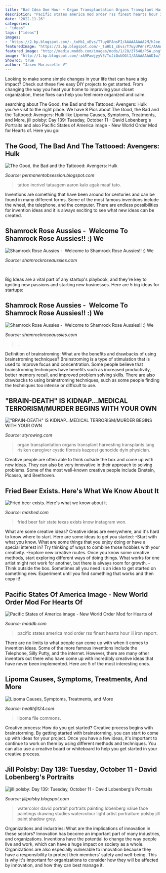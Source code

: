 ```yaml
---
title: "Bad Idea One Hour ~ Organ Transplantation Organs Transplant Harvesting Transplants Lung Risiken Caregiver Cystic Fibrosis Kazpost Genocide Dyin Physician"
description: "Pacific states america mod order rss finest hearts hour iii iron report"
date: "2022-11-26"
categories:
- "ideas"
tags: ["ideas"]
images:
- "https://2.bp.blogspot.com/-_tuHb1_xEvs/T7uyUPAnsPI/AAAAAAAAA2M/hJoe-JB48Io/s1600/comic-book-tattoo-hulk1.jpg"
featuredImage: "https://2.bp.blogspot.com/-_tuHb1_xEvs/T7uyUPAnsPI/AAAAAAAAA2M/hJoe-JB48Io/s1600/comic-book-tattoo-hulk1.jpg"
featured_image: "http://media.moddb.com/images/mods/1/28/27648/PSA.png"
image: "http://1.bp.blogspot.com/-xA9PawjyyVE/ToJiOuUOGlI/AAAAAAAADIw/lIPiaJR4Wdc/s1600/P1011243.JPG"
ShowToc: true
author: "Jasen Morissette V"
---
```



Looking to make some simple changes in your life that can have a big impact? Check out these five easy DIY projects to get started. From changing the way you heat your home to improving your closet organization, these fixes can help you feel more organized and calm.

	

		
searching about The Good, the Bad and the Tattooed: Avengers: Hulk you've visit to the right place. We have 8 Pics about The Good, the Bad and the Tattooed: Avengers: Hulk like Lipoma Causes, Symptoms, Treatments, and More, jill polsby: Day 139: Tuesday, October 11 - David Lobenberg&#039;s Portraits and also Pacific States of America image - New World Order Mod for Hearts of. Here you go:
		
    
## The Good, The Bad And The Tattooed: Avengers: Hulk

<img loading=lazy src="https://2.bp.blogspot.com/-_tuHb1_xEvs/T7uyUPAnsPI/AAAAAAAAA2M/hJoe-JB48Io/s1600/comic-book-tattoo-hulk1.jpg" onerror="this.onerror=null;this.src='https://tse4.mm.bing.net/th?id=OIP.Cg0rRL06_BOMXz2B9wRongHaJ4&amp;pid=15.1';" alt="The Good, the Bad and the Tattooed: Avengers: Hulk">

_Source: permanentobsession.blogspot.com_

>tattoo incrivel tatuagem aaron kalo agak maaf tato. 

	

Inventions are something that have been around for centuries and can be found in many different forms. Some of the most famous inventions include the wheel, the telephone, and the computer. There are endless possibilities for invention ideas and it is always exciting to see what new ideas can be created.

    
## Shamrock Rose Aussies - ﻿﻿﻿ Welcome To Shamrock Rose Aussies!! :) We

<img loading=lazy src="http://shamrockroseaussies.com/yahoo_site_admin/assets/images/DSC_0131.262172613_std.JPG" onerror="this.onerror=null;this.src='https://tse2.mm.bing.net/th?id=OIP.FA26ASpfj6MQy1hfWiuc9wHaE-&amp;pid=15.1';" alt="Shamrock Rose Aussies - ﻿﻿﻿ Welcome to Shamrock Rose Aussies!! :) We">

_Source: shamrockroseaussies.com_

>. 

	

Big Ideas are a vital part of any startup's playbook, and they're key to igniting new passions and starting new businesses. Here are 5 big ideas for startups: 

    
## Shamrock Rose Aussies - ﻿﻿﻿ Welcome To Shamrock Rose Aussies!! :) We

<img loading=lazy src="http://shamrockroseaussies.com/yahoo_site_admin/assets/images/DSC_0117.262170820_std.JPG" onerror="this.onerror=null;this.src='https://tse3.mm.bing.net/th?id=OIP.KZ-JkgxRUBLkEoUbWBnizQHaGK&amp;pid=15.1';" alt="Shamrock Rose Aussies - ﻿﻿﻿ Welcome to Shamrock Rose Aussies!! :) We">

_Source: shamrockroseaussies.com_

>. 

	

Definition of brainstroming: What are the benefits and drawbacks of using brainstroming techniques?
Brainstroming is a type of stimulation that is used to improve focus and concentration. Some people believe that brainstroming techniques have benefits such as increased productivity, better memory recall, and improved problem solving skills. There are also drawbacks to using brainstroming techniques, such as some people finding the techniques too intense or difficult to use.

    
## &quot;BRAIN-DEATH&quot; IS KIDNAP...MEDICAL TERRORISM/MURDER BEGINS WITH YOUR OWN

<img loading=lazy src="http://www.styrowing.com/images/humanorgan.jpg" onerror="this.onerror=null;this.src='https://tse3.mm.bing.net/th?id=OIP.7DVviFie2fdFajyGAfpfKQHaEK&amp;pid=15.1';" alt="&quot;BRAIN-DEATH&quot; IS KIDNAP...MEDICAL TERRORISM/MURDER BEGINS WITH YOUR OWN">

_Source: styrowing.com_

>organ transplantation organs transplant harvesting transplants lung risiken caregiver cystic fibrosis kazpost genocide dyin physician. 

	

Creative people are often able to think outside the box and come up with new ideas. They can also be very innovative in their approach to solving problems. Some of the most well-known creative people include Einstein, Picasso, and Beethoven.

    
## Fried Beer Exists. Here&#039;s What We Know About It

<img loading=lazy src="https://img2.mashed.com/img/gallery/fried-beer-exists-heres-what-we-know-about-it/how-fried-beer-won-big-at-the-texas-state-fair-1599376769.jpg" onerror="this.onerror=null;this.src='https://tse1.mm.bing.net/th?id=OIP.2s50OP8LE9NLz-gTunf4IQHaEK&amp;pid=15.1';" alt="Fried beer exists. Here&#039;s what we know about it">

_Source: mashed.com_

>fried beer fair state texas exists know instagram won. 

	

What are some creative ideas?
Creative ideas are everywhere, and it's hard to know where to start. Here are some ideas to get you started: 
-Start with what you know. What are some things that you enjoy doing or have a special interest in? Try thinking of ways to combine those hobbies with your creativity. 
-Explore new creative routes. Once you know some creative methods, start exploring different ways of doing things. What works for one artist might not work for another, but there is always room for growth. 
-Think outside the box. Sometimes all you need is an idea to get started on something new. Experiment until you find something that works and then copy it!

    
## Pacific States Of America Image - New World Order Mod For Hearts Of

<img loading=lazy src="http://media.moddb.com/images/mods/1/28/27648/PSA.png" onerror="this.onerror=null;this.src='https://tse2.mm.bing.net/th?id=OIP.CvJG7KQQW5O0K4DTRQFcTgHaEK&amp;pid=15.1';" alt="Pacific States of America image - New World Order Mod for Hearts of">

_Source: moddb.com_

>pacific states america mod order rss finest hearts hour iii iron report. 

	

There are no limits to what people can come up with when it comes to invention ideas. Some of the more famous inventions include the Telephone, Silly Putty, and the internet. However, there are many other inventors out there who have come up with incredibly creative ideas that have never been implemented. Here are 5 of the most interesting ones.

    
## Lipoma Causes, Symptoms, Treatments, And More

<img loading=lazy src="https://www.healthfit24.com/wp-content/uploads/2014/06/Lipoma.jpg" onerror="this.onerror=null;this.src='https://tse3.mm.bing.net/th?id=OIP.EpkCFkrvvjUfZJxcGP-RgAHaFj&amp;pid=15.1';" alt="Lipoma Causes, Symptoms, Treatments, and More">

_Source: healthfit24.com_

>lipoma file commons. 

	

Creative process: How do you get started?
Creative process begins with brainstorming. By getting started with brainstorming, you can start to come up with ideas for your project. Once you have a few ideas, it's important to continue to work on them by using different methods and techniques. You can also use a creative board or whiteboard to help you get started in your creative process.

    
## Jill Polsby: Day 139: Tuesday, October 11 - David Lobenberg&#039;s Portraits

<img loading=lazy src="http://1.bp.blogspot.com/-xA9PawjyyVE/ToJiOuUOGlI/AAAAAAAADIw/lIPiaJR4Wdc/s1600/P1011243.JPG" onerror="this.onerror=null;this.src='https://tse2.mm.bing.net/th?id=OIP.c3HTV6v4KhBr-jdvvCtIrQHaJ4&amp;pid=15.1';" alt="jill polsby: Day 139: Tuesday, October 11 - David Lobenberg&#039;s Portraits">

_Source: jillpolsby.blogspot.com_

>watercolor david portrait portraits painting lobenberg value face paintings drawing studies watercolour light artist portraiture polsby jill paint shadow grey. 

	

Organizations and industries: What are the implications of innovation in these sectors?
Innovation has become an important part of many industries, and organizations. Inventions have the potential to change the way people live and work, which can have a huge impact on society as a whole. Organizations are also especially vulnerable to innovation because they have a responsibility to protect their members' safety and well-being. This is why it's important for organizations to consider how they will be affected by innovation, and how they can best manage it.


